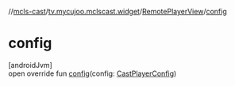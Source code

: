 //[mcls-cast](../../../index.md)/[tv.mycujoo.mclscast.widget](../index.md)/[RemotePlayerView](index.md)/[config](config.md)

# config

[androidJvm]\
open override fun [config](config.md)(config: [CastPlayerConfig](../../tv.mycujoo.mclscast.config/-cast-player-config/index.md))
